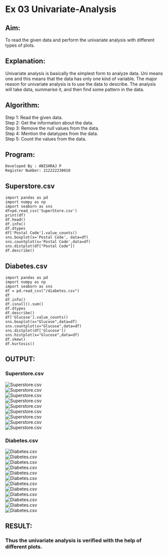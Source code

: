 # Ex 03 Univariate-Analysis
## Aim:
To read the given data and perform the univariate analysis with different types of plots.
## Explanation:
Univariate analysis is basically the simplest form to analyze data. Uni means one and this means
that the data has only one kind of variable. The major reason for univariate analysis is to use the
data to describe. The analysis will take data, summarise it, and then find some pattern in the data.
## Algorithm:
Step 1: Read the given data.<br/>
Step 2: Get the information about the data.<br/>
Step 3: Remove the null values from the data.<br/>
Step 4: Mention the datatypes from the data.<br/>
Step 5: Count the values from the data.<br/>
## Program:
```
Developed By : ANISHRAJ P
Register Number: 212222230010
```
## Superstore.csv
```
import pandas as pd
import numpy as np
import seaborn as sns
df=pd.read_csv('SuperStore.csv')
print(df)
df.head()
df.info()
df.dtypes
df['Postal Code'].value_counts()
sns.boxplot(x='Postal Code', data=df)
sns.countplot(x='Postal Code',data=df)
sns.distplot(df["Postal Code"])
df.describe()
```
## Diabetes.csv
```
import pandas as pd
import numpy as np
import seaborn as sns
df = pd.read_csv("/diabetes.csv")
df
df.info()
df.isnull().sum()
df.dtypes
df.describe()
df['Glucose'].value_counts()
sns.boxplot(x="Glucose",data=df)
sns.countplot(x="Glucose",data=df)
sns.distplot(df['Glucose'])
sns.histplot(x="Glucose",data=df)
df.skew()
df.kurtosis()
```
## OUTPUT:
### Superstore.csv
![Superstore.csv](1.png)<br/>
![Superstore.csv](2.png)<br/>
![Superstore.csv](3.png)<br/>
![Superstore.csv](4.png)<br/>
![Superstore.csv](5.png)<br/>
![Superstore.csv](6.png)<br/>
![Superstore.csv](7.png)<br/>
![Superstore.csv](8.png)<br/>
![Superstore.csv](9.png)<br/>
### Diabetes.csv
![Diabetes.csv](10.png)<br/>
![Diabetes.csv](11.png)<br/>
![Diabetes.csv](12.png)<br/>
![Diabetes.csv](13.png)<br/>
![Diabetes.csv](14.png)<br/>
![Diabetes.csv](15.png)<br/>
![Diabetes.csv](16.png)<br/>
![Diabetes.csv](17.png)<br/>
![Diabetes.csv](18.png)<br/>
![Diabetes.csv](19.png)<br/>
![Diabetes.csv](20.png)<br/>
![Diabetes.csv](21.png)<br/>
## RESULT:
### Thus the univariate analysis is verified with the help of different plots.
